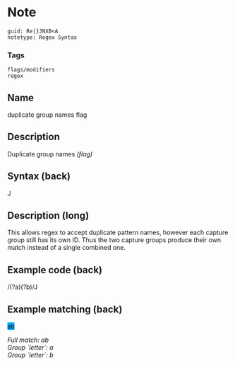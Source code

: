 # Note
```
guid: Re|}JNXB<A
notetype: Regex Syntax
```

### Tags
```
flags/modifiers
regex
```

## Name
duplicate group names flag

## Description
Duplicate group names <i>(flag)</i>

## Syntax (back)
<div>J</div>

## Description (long)
<div>
  <div>
    <div>
      This allows regex to accept duplicate pattern names, however
      each capture group still has its own ID. Thus the two capture
      groups produce their own match instead of a single combined
      one.
    </div>
  </div>
</div>

## Example code (back)
<div>/(?<letter>a)(?<letter>b)/J</div>

## Example matching (back)
<span style="background-color: rgb(0, 170, 255);">ab</span><div>
</div><div><i>Full match: ab</i></div><div><i>Group `letter`: a</i></div><div><i>Group `letter`: b</i></div>
